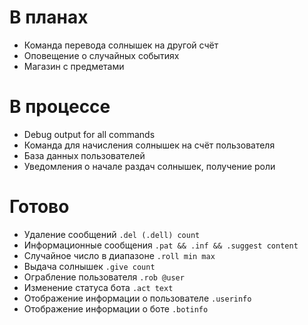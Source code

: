 ﻿# В планах

* Команда перевода солнышек на другой счёт
* Оповещение о случайных событиях
* Магазин с предметами

# В процессе

* Debug output for all commands
* Команда для начисления солнышек на счёт пользователя
* База данных пользователей
* Уведомления о начале раздач солнышек, получение роли

# Готово

* Удаление сообщений `.del (.dell) count`
* Информационные сообщения `.pat && .inf && .suggest content`
* Случайное число в диапазоне `.roll min max`
* Выдача солнышек `.give count`
* Ограбление пользователя `.rob @user`
* Изменение статуса бота `.act text`
* Отображение информации о пользователе `.userinfo`
* Отображение информации о боте `.botinfo`